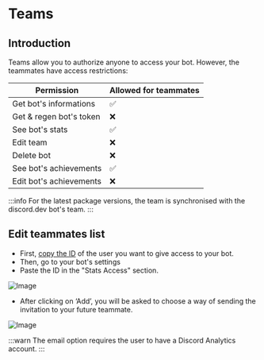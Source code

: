 # Teams

## Introduction

Teams allow you to authorize anyone to access your bot. However, the teammates have access restrictions:

| Permission                | Allowed for teammates |
|---------------------------|-----------------------|
| Get bot's informations    | ✅                    |
| Get & regen bot's token   | ❌                    |
| See bot's stats           | ✅                    |
| Edit team                 | ❌                    |
| Delete bot                | ❌                    |
| See bot's achievements    | ✅                    |
| Edit bot's achievements   | ❌                    |

:::info
For the latest package versions, the team is synchronised with the discord.dev bot's team.
:::

## Edit teammates list

- First, [copy the ID](https://support.discord.com/hc/en-us/articles/206346498-Where-can-I-find-my-User-Server-Message-ID-) of the user you want to give access to your bot.
- Then, go to your bot's settings
- Paste the ID in the "Stats Access" section.

![Image](https://i.imgur.com/i55JUgL.png)

- After clicking on ‘Add’, you will be asked to choose a way of sending the invitation to your future teammate.

![Image](https://i.imgur.com/AGtiyIu.png)

:::warn
The email option requires the user to have a Discord Analytics account.
:::
